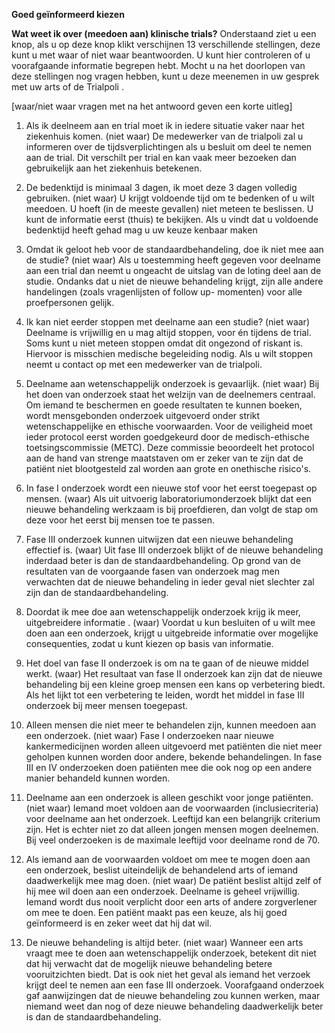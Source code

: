 **Goed geïnformeerd kiezen**

**Wat weet ik over (meedoen aan) klinische trials?**
Onderstaand ziet u een knop, als u op deze knop klikt verschijnen 13 verschillende stellingen, deze kunt u met waar of niet waar beantwoorden. U kunt hier controleren of u voorafgaande informatie begrepen hebt. Mocht u  na het doorlopen van deze stellingen nog vragen hebben,  kunt u deze meenemen in uw gesprek met uw arts of de  Trialpoli .

[waar/niet waar vragen met na het antwoord geven een korte uitleg]
1.	Als ik deelneem aan en trial moet ik in iedere situatie vaker naar  het ziekenhuis komen. 
(niet waar) 
De medewerker van de trialpoli zal u informeren over de tijdsverplichtingen als u besluit om deel te nemen aan de trial. Dit verschilt per trial en kan vaak meer bezoeken dan gebruikelijk aan het ziekenhuis betekenen.

2.	De bedenktijd is minimaal 3 dagen, ik moet deze 3 dagen volledig gebruiken. 
(niet waar)
U krijgt voldoende tijd om te bedenken of u wilt meedoen. U hoeft (in de meeste gevallen) niet meteen te beslissen. U kunt de informatie eerst (thuis) te bekijken. Als u vindt dat u voldoende bedenktijd heeft gehad mag u uw keuze kenbaar maken

3.	Omdat ik geloot heb voor de standaardbehandeling, doe ik niet mee aan de studie? 
(niet waar)
Als u toestemming heeft gegeven voor deelname aan een trial dan neemt u ongeacht de uitslag van de loting deel aan de studie. Ondanks dat u niet de nieuwe behandeling krijgt, zijn alle andere handelingen (zoals vragenlijsten of follow up- momenten) voor alle proefpersonen gelijk.

4.	Ik kan niet eerder stoppen met deelname aan een studie? 
(niet waar)
Deelname is vrijwillig en u mag altijd stoppen, voor én tijdens de trial. Soms kunt u niet meteen stoppen omdat dit ongezond of riskant is. Hiervoor is misschien medische begeleiding nodig. Als u wilt stoppen neemt u contact op met een medewerker van de trialpoli.

5.	Deelname aan wetenschappelijk onderzoek is gevaarlijk. 
(niet waar) 
Bij het doen van onderzoek staat het welzijn van de deelnemers centraal. Om iemand te beschermen en goede resultaten te kunnen boeken, wordt mensgebonden onderzoek uitgevoerd onder strikt wetenschappelijke en ethische voorwaarden. Voor de veiligheid moet ieder protocol eerst worden goedgekeurd door de medisch-ethische toetsingscommissie (METC). Deze commissie beoordeelt het protocol aan de hand van strenge maatstaven om er zeker van te zijn dat de patiënt niet blootgesteld zal worden aan grote en onethische risico's.

6.	In fase I onderzoek wordt een nieuwe stof voor het eerst toegepast op mensen. 
(waar)
Als uit uitvoerig laboratoriumonderzoek blijkt dat een nieuwe behandeling werkzaam is bij proefdieren, dan volgt de stap om deze voor het eerst bij mensen toe te passen.

7.	Fase III onderzoek kunnen uitwijzen dat een nieuwe behandeling effectief is. 
(waar)
Uit fase III onderzoek blijkt of de nieuwe behandeling inderdaad beter is dan de standaardbehandeling. Op grond van de resultaten van de voorgaande fasen van onderzoek mag men verwachten dat de nieuwe behandeling in ieder geval niet slechter zal zijn dan de standaardbehandeling.

8.	Doordat ik mee doe aan wetenschappelijk onderzoek krijg ik meer, uitgebreidere informatie . 
(waar) 
Voordat u kun besluiten of u wilt mee doen aan een onderzoek, krijgt u uitgebreide informatie over mogelijke consequenties, zodat u kunt kiezen op basis van informatie.

9.	Het doel van fase II onderzoek is om na te gaan of de nieuwe middel  werkt. 
(waar)
Het resultaat van fase II onderzoek kan zijn dat de nieuwe behandeling bij een kleine groep mensen een kans op verbetering biedt. Als het lijkt tot een verbetering te leiden, wordt het middel in fase III onderzoek bij meer mensen toegepast.

10.	Alleen mensen die niet meer te behandelen zijn, kunnen meedoen aan een onderzoek. 
(niet waar) 
Fase I onderzoeken naar nieuwe kankermedicijnen worden alleen uitgevoerd met patiënten die niet meer geholpen kunnen worden door andere, bekende behandelingen. In fase III en IV onderzoeken doen patiënten mee die ook nog op een andere manier behandeld kunnen worden.

11.	Deelname aan een onderzoek is alleen geschikt voor jonge patiënten. 
(niet waar)
Iemand moet voldoen aan de voorwaarden (inclusiecriteria) voor deelname aan het onderzoek. Leeftijd kan een belangrijk criterium zijn. Het is echter niet zo dat alleen jongen mensen mogen deelnemen. Bij veel onderzoeken is de maximale leeftijd voor deelname rond de 70. 

12.	Als iemand aan de voorwaarden voldoet om mee te mogen doen aan een onderzoek, beslist uiteindelijk de behandelend arts of iemand daadwerkelijk mee mag doen. 
(niet waar)
De patiënt beslist altijd zelf of hij mee wil doen aan een onderzoek. Deelname is geheel vrijwillig. Iemand wordt dus nooit verplicht door een arts of andere zorgverlener om mee te doen. Een patiënt maakt pas een keuze, als hij goed geïnformeerd is en zeker weet dat hij dat wil.

13.	De nieuwe behandeling is altijd beter. 
(niet waar)
Wanneer een arts vraagt mee te doen aan wetenschappelijk onderzoek, betekent dit niet dat hij verwacht dat de mogelijk nieuwe behandeling betere vooruitzichten biedt. Dat is ook niet het geval als iemand het verzoek krijgt deel te nemen aan een fase III onderzoek. Voorafgaand onderzoek gaf aanwijzingen dat de nieuwe behandeling zou kunnen werken, maar niemand weet dan nog of deze nieuwe behandeling daadwerkelijk beter is dan de standaardbehandeling.


